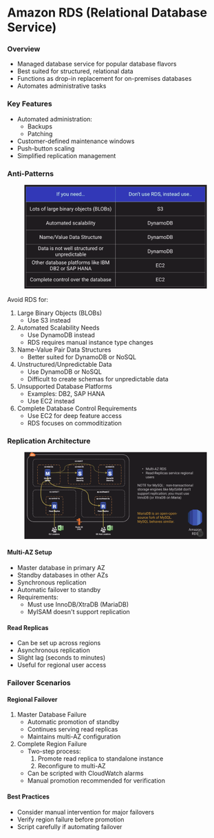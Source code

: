 # Amazon RDS (Relational Database Service)

### Overview

* Managed database service for popular database flavors
* Best suited for structured, relational data
* Functions as drop-in replacement for on-premises databases
* Automates administrative tasks

### Key Features

* Automated administration:
  * Backups
  * Patching
* Customer-defined maintenance windows
* Push-button scaling
* Simplified replication management

### Anti-Patterns

<figure><img src="../../../../.gitbook/assets/image (55) (1).png" alt=""><figcaption></figcaption></figure>

Avoid RDS for:

1. Large Binary Objects (BLOBs)
   * Use S3 instead
2. Automated Scalability Needs
   * Use DynamoDB instead
   * RDS requires manual instance type changes
3. Name-Value Pair Data Structures
   * Better suited for DynamoDB or NoSQL
4. Unstructured/Unpredictable Data
   * Use DynamoDB or NoSQL
   * Difficult to create schemas for unpredictable data
5. Unsupported Database Platforms
   * Examples: DB2, SAP HANA
   * Use EC2 instead
6. Complete Database Control Requirements
   * Use EC2 for deep feature access
   * RDS focuses on commoditization

### Replication Architecture

<figure><img src="../../../../.gitbook/assets/image (56) (1).png" alt=""><figcaption></figcaption></figure>

#### Multi-AZ Setup

* Master database in primary AZ
* Standby databases in other AZs
* Synchronous replication
* Automatic failover to standby
* Requirements:
  * Must use InnoDB/XtraDB (MariaDB)
  * MyISAM doesn't support replication

#### Read Replicas

* Can be set up across regions
* Asynchronous replication
* Slight lag (seconds to minutes)
* Useful for regional user access

### Failover Scenarios

#### Regional Failover

1. Master Database Failure
   * Automatic promotion of standby
   * Continues serving read replicas
   * Maintains multi-AZ configuration
2. Complete Region Failure
   * Two-step process:
     1. Promote read replica to standalone instance
     2. Reconfigure to multi-AZ
   * Can be scripted with CloudWatch alarms
   * Manual promotion recommended for verification

#### Best Practices

* Consider manual intervention for major failovers
* Verify region failure before promotion
* Script carefully if automating failover
